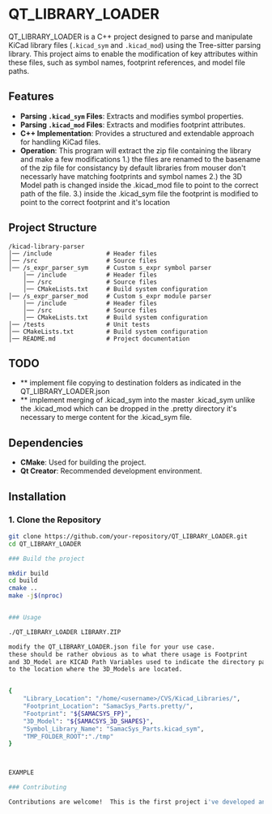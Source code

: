 # QT_LIBRARY_LOADER

QT_LIBRARY_LOADER is a C++ project designed to parse and manipulate KiCad library files (`.kicad_sym` and `.kicad_mod`) using the Tree-sitter parsing library. This project aims to enable the modification of key attributes within these files, such as symbol names, footprint references, and model file paths.

## Features

- **Parsing `.kicad_sym` Files**: Extracts and modifies symbol properties.
- **Parsing `.kicad_mod` Files**: Extracts and modifies footprint attributes.
- **C++ Implementation**: Provides a structured and extendable approach for handling KiCad files.
- **Operation**: This program will extract the zip file containing the library and make a few modifications
   1.)  the files are renamed to the basename of the zip file for consistancy by default libraries from mouser don't necessarly have matching footprints and symbol names
   2.)  the 3D Model path is changed inside the .kicad_mod file to point to the correct path of the file.
   3.)  inside the .kicad_sym file the footprint is modified to point to the correct footprint and it's location

## Project Structure
```
/kicad-library-parser
│── /include               # Header files
│── /src                   # Source files
│── /s_expr_parser_sym     # Custom s_expr symbol parser
    │── /include           # Header files
    │── /src               # Source files
    │── CMakeLists.txt     # Build system configuration
│── /s_expr_parser_mod     # Custom s_expr module parser
    │── /include           # Header files
    │── /src               # Source files
    │── CMakeLists.txt     # Build system configuration
│── /tests                 # Unit tests
│── CMakeLists.txt         # Build system configuration
│── README.md              # Project documentation
```

## TODO
- ** implement file copying to destination folders as indicated in the  QT_LIBRARY_LOADER.json
- ** implement merging of .kicad_sym into the master .kicad_sym unlike the .kicad_mod which can be dropped in the .pretty directory it's necessary to merge content for the .kicad_sym file.

## Dependencies

- **CMake**: Used for building the project.
- **Qt Creator**: Recommended development environment.

## Installation

### 1. Clone the Repository
```bash
git clone https://github.com/your-repository/QT_LIBRARY_LOADER.git
cd QT_LIBRARY_LOADER

### Build the project

mkdir build
cd build
cmake ..
make -j$(nproc)


### Usage

./QT_LIBRARY_LOADER LIBRARY.ZIP

modify the QT_LIBRARY_LOADER.json file for your use case.
these should be rather obvious as to what there usage is Footprint 
and 3D_Model are KICAD Path Variables used to indicate the directory path
to the location where the 3D_Models are located.


{
    "Library_Location": "/home/<username>/CVS/Kicad_Libraries/",
    "Footprint_Location": "SamacSys_Parts.pretty/",
    "Footprint": "${SAMACSYS_FP}",
    "3D_Model": "${SAMACSYS_3D_SHAPES}",
    "Symbol_Library_Name": "SamacSys_Parts.kicad_sym",
    "TMP_FOLDER_ROOT":"./tmp"
}



EXAMPLE

### Contributing

Contributions are welcome!  This is the first project i've developed and would love the feedback


